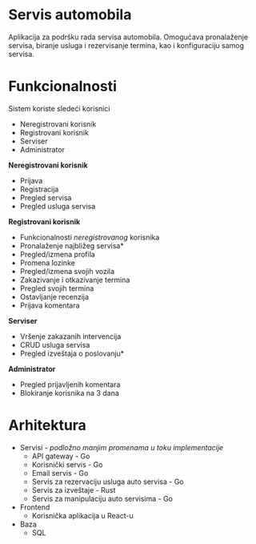 # Servis automobila

Aplikacija za podršku rada servisa automobila. Omogućava pronalaženje servisa, biranje usluga i rezervisanje termina, kao i konfiguraciju samog servisa.


# Funkcionalnosti

Sistem koriste sledeći korisnici

 - Neregistrovani korisnik
 - Registrovani korisnik
 - Serviser
 - Administrator
 
 **Neregistrovani korisnik**
 - Prijava
 - Registracija
 - Pregled servisa
 - Pregled usluga servisa
 
 **Registrovani korisnik**
 - Funkcionalnosti *neregistrovanog* korisnika
 - Pronalaženje najbližeg servisa*
 - Pregled/izmena profila
 - Promena lozinke
 - Pregled/izmena svojih vozila
 - Zakazivanje i otkazivanje termina
 - Pregled svojih termina
 - Ostavljanje recenzija
 - Prijava komentara

**Serviser**

- Vršenje zakazanih intervencija
- CRUD usluga servisa
- Pregled izveštaja o poslovanju*

**Administrator**

- Pregled prijavljenih komentara
- Blokiranje korisnika na 3 dana

# Arhitektura
- Servisi - *podložno manjim promenama u toku implementacije*
	- API gateway - Go
	- Korisnički servis - Go
	- Email servis - Go
	- Servis za rezervaciju usluga auto servisa - Go
	- Servis za izveštaje - Rust
	- Servis za manipulaciju auto servisima - Go
- Frontend
	- Korisnička aplikacija u React-u
- Baza
	- SQL
